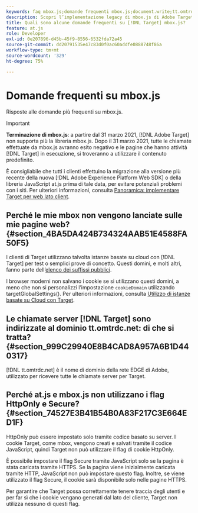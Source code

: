 ```yaml
---
keywords: faq mbox.js;domande frequenti mbox.js;document.write;tt.omtrdc.net;blocco del parser
description: Scopri l’implementazione legacy di mbox.js di Adobe Target. Esegui la migrazione a Adobe Experience Platform Web SDK (AEP Web SDK) o all’ultima versione di at.js.
title: Quali sono alcune domande frequenti su [!DNL Target] mbox.js?
feature: at.js
role: Developer
exl-id: 0e207896-d45b-45f9-8556-6532fda72a45
source-git-commit: dd20791535e47c83d0f0ac60addfe0888748f86a
workflow-type: tm+mt
source-wordcount: '329'
ht-degree: 75%

---
```


# Domande frequenti su mbox.js

Risposte alle domande più frequenti su mbox.js.

>[!IMPORTANT]
>
>**Terminazione di mbox.js**: a partire dal 31 marzo 2021, [!DNL Adobe Target] non supporta più la libreria mbox.js. Dopo il 31 marzo 2021, tutte le chiamate effettuate da mbox.js avranno esito negativo e le pagine che hanno attività [!DNL Target] in esecuzione, si troveranno a utilizzare il contenuto predefinito.
>
>È consigliabile che tutti i clienti effettuino la migrazione alla versione più recente della nuova [!DNL Adobe Experience Platform Web SDK] o della libreria JavaScript at.js prima di tale data, per evitare potenziali problemi con i siti. Per ulteriori informazioni, consulta [Panoramica: implementare Target per web lato client](/help/c-implementing-target/c-implementing-target-for-client-side-web/implement-target-for-client-side-web.md).

## Perché le mie mbox non vengono lanciate sulle mie pagine web? {#section_4BA5DA424B734324AAB51E4588FA50F5}

I clienti di Target utilizzano talvolta istanze basate su cloud con [!DNL Target] per test o semplici prove di concetto. Questi domini, e molti altri, fanno parte dell’[elenco dei suffissi pubblici](https://publicsuffix.org/list/public_suffix_list.dat).

I browser moderni non salvano i cookie se si utilizzano questi domini, a meno che non si personalizzi l’impostazione `cookieDomain` utilizzando targetGlobalSettings(). Per ulteriori informazioni, consulta [Utilizzo di istanze basate su Cloud con Target](/help/c-implementing-target/c-implementing-target-for-client-side-web/c-target-debugging-atjs/targeting-using-cloud-based-instances.md#concept_A2077766948F4EA081CE592D8998F566).

## Le chiamate server [!DNL Target] sono indirizzate al dominio tt.omtrdc.net: di che si tratta? {#section_999C29940E8B4CAD8A957A6B1D440317}

[!DNL tt.omtrdc.net] è il nome di dominio della rete EDGE di Adobe, utilizzato per ricevere tutte le chiamate server per Target.

## Perché at.js e mbox.js non utilizzano i flag HttpOnly e Secure? {#section_74527E3B41B54B0A83F217C3E664ED1F}

HttpOnly può essere impostato solo tramite codice basato su server. I cookie Target, come mbox, vengono creati e salvati tramite il codice JavaScript, quindi Target non può utilizzare il flag di cookie HttpOnly.

È possibile impostare il flag Secure tramite JavaScript solo se la pagina è stata caricata tramite HTTPS. Se la pagina viene inizialmente caricata tramite HTTP, JavaScript non può impostare questo flag. Inoltre, se viene utilizzato il flag Secure, il cookie sarà disponibile solo nelle pagine HTTPS.

Per garantire che Target possa correttamente tenere traccia degli utenti e per far sì che i cookie vengano generati dal lato del cliente, Target non utilizza nessuno di questi flag.
